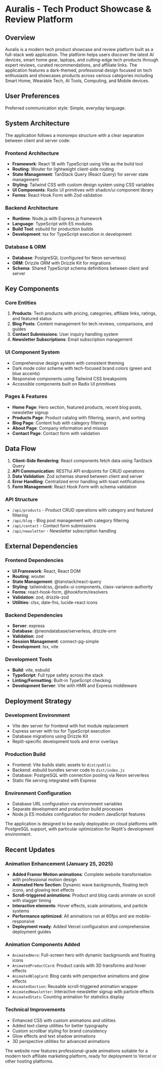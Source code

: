 # Auralis - Tech Product Showcase & Review Platform

## Overview

Auralis is a modern tech product showcase and review platform built as a full-stack web application. The platform helps users discover the latest AI devices, smart home gear, laptops, and cutting-edge tech products through expert reviews, curated recommendations, and affiliate links. The application features a dark-themed, professional design focused on tech enthusiasts and showcases products across various categories including Smart Home, Wearable Tech, AI Tools, Computing, and Mobile devices.

## User Preferences

Preferred communication style: Simple, everyday language.

## System Architecture

The application follows a monorepo structure with a clear separation between client and server code:

### Frontend Architecture
- **Framework**: React 18 with TypeScript using Vite as the build tool
- **Routing**: Wouter for lightweight client-side routing
- **State Management**: TanStack Query (React Query) for server state management
- **Styling**: Tailwind CSS with custom design system using CSS variables
- **UI Components**: Radix UI primitives with shadcn/ui component library
- **Forms**: React Hook Form with Zod validation

### Backend Architecture  
- **Runtime**: Node.js with Express.js framework
- **Language**: TypeScript with ES modules
- **Build Tool**: esbuild for production builds
- **Development**: tsx for TypeScript execution in development

### Database & ORM
- **Database**: PostgreSQL (configured for Neon serverless)
- **ORM**: Drizzle ORM with Drizzle Kit for migrations
- **Schema**: Shared TypeScript schema definitions between client and server

## Key Components

### Core Entities
1. **Products**: Tech products with pricing, categories, affiliate links, ratings, and featured status
2. **Blog Posts**: Content management for tech reviews, comparisons, and guides
3. **Contact Submissions**: User inquiry handling system
4. **Newsletter Subscriptions**: Email subscription management

### UI Component System
- Comprehensive design system with consistent theming
- Dark mode color scheme with tech-focused brand colors (green and blue accents)
- Responsive components using Tailwind CSS breakpoints
- Accessible components built on Radix UI primitives

### Pages & Features
- **Home Page**: Hero section, featured products, recent blog posts, newsletter signup
- **Products Page**: Product catalog with filtering, search, and sorting
- **Blog Page**: Content hub with category filtering
- **About Page**: Company information and mission
- **Contact Page**: Contact form with validation

## Data Flow

1. **Client-Side Rendering**: React components fetch data using TanStack Query
2. **API Communication**: RESTful API endpoints for CRUD operations
3. **Data Validation**: Zod schemas shared between client and server
4. **Error Handling**: Centralized error handling with toast notifications
5. **Form Management**: React Hook Form with schema validation

### API Structure
- `/api/products` - Product CRUD operations with category and featured filtering
- `/api/blog` - Blog post management with category filtering  
- `/api/contact` - Contact form submissions
- `/api/newsletter` - Newsletter subscription handling

## External Dependencies

### Frontend Dependencies
- **UI Framework**: React, React DOM
- **Routing**: wouter
- **State Management**: @tanstack/react-query
- **Styling**: tailwindcss, @radix-ui components, class-variance-authority
- **Forms**: react-hook-form, @hookform/resolvers
- **Validation**: zod, drizzle-zod
- **Utilities**: clsx, date-fns, lucide-react icons

### Backend Dependencies
- **Server**: express
- **Database**: @neondatabase/serverless, drizzle-orm
- **Validation**: zod
- **Session Management**: connect-pg-simple
- **Development**: tsx, vite

### Development Tools
- **Build**: vite, esbuild
- **TypeScript**: Full type safety across the stack
- **Linting/Formatting**: Built-in TypeScript checking
- **Development Server**: Vite with HMR and Express middleware

## Deployment Strategy

### Development Environment
- Vite dev server for frontend with hot module replacement
- Express server with tsx for TypeScript execution
- Database migrations using Drizzle Kit
- Replit-specific development tools and error overlays

### Production Build
- Frontend: Vite builds static assets to `dist/public`
- Backend: esbuild bundles server code to `dist/index.js` 
- Database: PostgreSQL with connection pooling via Neon serverless
- Static file serving integrated with Express

### Environment Configuration
- Database URL configuration via environment variables
- Separate development and production build processes
- Node.js ES modules configuration for modern JavaScript features

The application is designed to be easily deployable on cloud platforms with PostgreSQL support, with particular optimization for Replit's development environment.

## Recent Updates

### Animation Enhancement (January 25, 2025)
- **Added Framer Motion animations**: Complete website transformation with professional motion design
- **Animated Hero Section**: Dynamic wave backgrounds, floating tech icons, and glowing text effects
- **Scroll-triggered animations**: Product and blog cards animate on scroll with stagger timing
- **Interactive elements**: Hover effects, scale animations, and particle systems
- **Performance optimized**: All animations run at 60fps and are mobile-responsive
- **Deployment ready**: Added Vercel configuration and comprehensive deployment guides

### Animation Components Added
- `AnimatedHero`: Full-screen hero with dynamic backgrounds and floating icons
- `AnimatedProductCard`: Product cards with 3D transforms and hover effects
- `AnimatedBlogCard`: Blog cards with perspective animations and glow effects
- `AnimatedSection`: Reusable scroll-triggered animation wrapper
- `AnimatedNewsletter`: Interactive newsletter signup with particle effects
- `AnimatedStats`: Counting animation for statistics display

### Technical Improvements
- Enhanced CSS with custom animations and utilities
- Added text clamp utilities for better typography
- Custom scrollbar styling for brand consistency
- Glow effects and text shadow animations
- 3D perspective utilities for advanced animations

The website now features professional-grade animations suitable for a modern tech affiliate marketing platform, ready for deployment to Vercel or other hosting platforms.